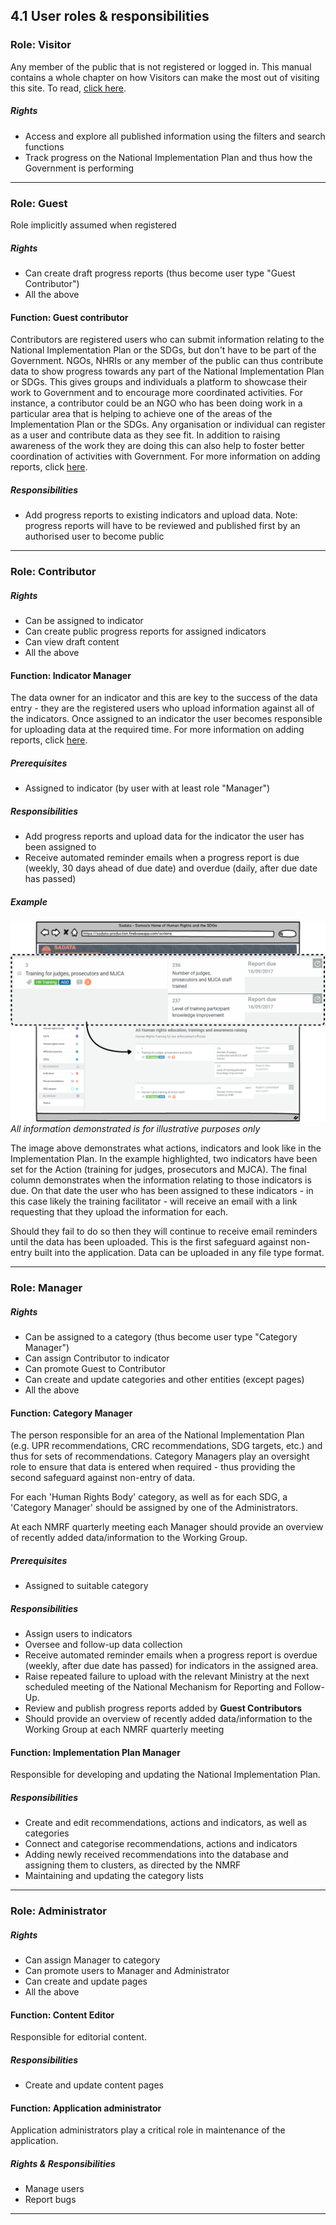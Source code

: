 ## 4.1 User roles & responsibilities

### Role: Visitor

Any member of the public that is not registered or logged in. This manual contains a whole chapter on how Visitors can make the most out of visiting this site. To read, [click here](../visitors/using-as-a-visitor.md).

##### Rights

* Access and explore all published information using the filters and search functions
* Track progress on the National Implementation Plan and thus how the Government is performing

---

### Role: Guest

Role implicitly assumed when registered

##### Rights

* Can create draft progress reports (thus become user type "Guest Contributor")
* All the above

#### Function: Guest contributor

Contributors are registered users who can submit information relating to the National Implementation Plan or the SDGs, but don't have to be part of the Government. NGOs, NHRIs or any member of the public can thus contribute data to show progress towards any part of the National Implementation Plan or SDGs. This gives groups and individuals a platform to showcase their work to Government and to encourage more coordinated activities. For instance, a contributor could be an NGO who has been doing work in a particular area that is helping to achieve one of the areas of the Implementation Plan or the SDGs. Any organisation or individual can register as a user and contribute data as they see fit. In addition to raising awareness of the work they are doing this can also help to foster better coordination of activities with Government. For more information on adding reports, click [here](../howto/reporting-and-follow-up.md).

##### Responsibilities

* Add progress reports to existing indicators and upload data. Note: progress reports will have to be reviewed and published first by an authorised user to become public

---

### Role: Contributor

##### Rights

* Can be assigned to indicator
* Can create public progress reports for assigned indicators
* Can view draft content
* All the above

#### Function: Indicator Manager

The data owner for an indicator and this are key to the success of the data entry - they are the registered users who upload information against all of the indicators. Once assigned to an indicator the user becomes responsible for uploading data at the required time. For more information on adding reports, click [here](../howto/reporting-and-follow-up.md).

##### Prerequisites

* Assigned to indicator (by user with at least role "Manager")

##### Responsibilities

* Add progress reports and upload data for the indicator the user has been assigned to
* Receive automated reminder emails when a progress report is due (weekly, 30 days ahead of due date) and overdue (daily, after due date has passed)

##### Example

![](../assets/Implementation_Plan.png)
_All information demonstrated is for illustrative purposes only_

The image above demonstrates what actions, indicators and look like in the Implementation Plan. In the example highlighted, two indicators have been set for the Action (training for judges, prosecutors and MJCA). The final column demonstrates when the information relating to those indicators is due. On that date the user who has been assigned to these indicators - in this case likely the training facilitator - will receive an email with a link requesting that they upload the information for each.

Should they fail to do so then they will continue to receive email reminders until the data has been uploaded. This is the first safeguard against non-entry built into the application. Data can be uploaded in any file type format.

---

### Role: Manager

##### Rights

* Can be assigned to a category (thus become user type "Category Manager")
* Can assign Contributor to indicator
* Can promote Guest to Contributor
* Can create and update categories and other entities (except pages)
* All the above

#### Function: Category Manager

The person responsible for an area of the National Implementation Plan (e.g. UPR recommendations, CRC recommendations, SDG targets, etc.) and thus for sets of recommendations. Category Managers play an oversight role to ensure that data is entered when required - thus providing the second safeguard against non-entry of data.

For each 'Human Rights Body' category, as well as for each SDG, a 'Category Manager' should be assigned by one of the Administrators.

At each NMRF quarterly meeting each Manager should provide an overview of recently added data/information to the Working Group.

##### Prerequisites

* Assigned to suitable category

##### Responsibilities

* Assign users to indicators
* Oversee and follow-up data collection
* Receive automated reminder emails when a progress report is overdue (weekly, after due date has passed) for indicators in the assigned area.
* Raise repeated failure to upload with the relevant Ministry at the next scheduled meeting of the National Mechanism for Reporting and Follow-Up.
* Review and publish progress reports added by **Guest Contributors**
* Should provide an overview of recently added data/information to the Working Group at each NMRF quarterly meeting

#### Function: Implementation Plan Manager

Responsible for developing and updating the National Implementation Plan.

##### Responsibilities

* Create and edit recommendations, actions and indicators, as well as categories
* Connect and categorise recommendations, actions and indicators
* Adding newly received recommendations into the database and assigning them to clusters, as directed by the NMRF
* Maintaining and updating the category lists

---

### Role: Administrator

##### Rights

* Can assign Manager to category
* Can promote users to Manager and Administrator
* Can create and update pages
* All the above

#### Function: Content Editor

Responsible for editorial content.

##### Responsibilities

* Create and update content pages

#### Function: Application administrator

Application administrators play a critical role in maintenance of the application.

##### Rights & Responsibilities

* Manage users
* Report bugs

---
